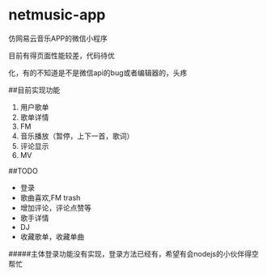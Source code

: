 # netmusic-app
仿网易云音乐APP的微信小程序

目前有得页面性能较差，代码待优



化，有的不知道是不是微信api的bug或者编辑器的，头疼

##目前实现功能

1. 用户歌单
2. 歌单详情
3. FM
4. 音乐播放（暂停，上下一首，歌词）
5. 评论显示
6. MV

##TODO

* 登录
* 歌曲喜欢,FM trash
* 增加评论，评论点赞等
* 歌手详情
* DJ
* 收藏歌单，收藏单曲

#####主体登录功能没有实现，登录方法已经有，希望有会nodejs的小伙伴得空帮忙
